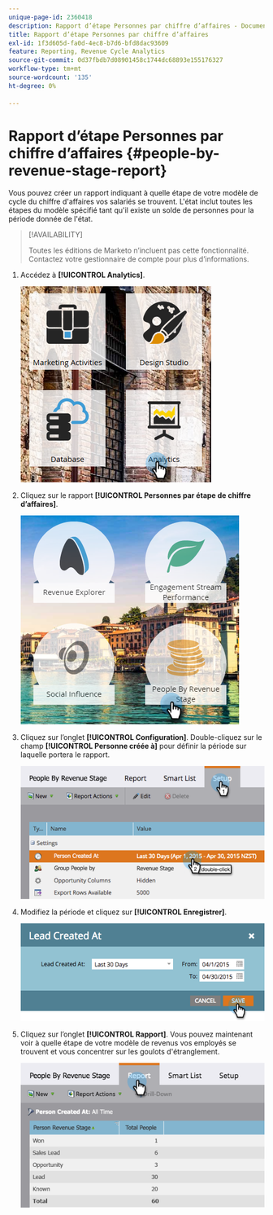 ```yaml
---
unique-page-id: 2360418
description: Rapport d’étape Personnes par chiffre d’affaires - Documents Marketo - Documentation du produit
title: Rapport d’étape Personnes par chiffre d’affaires
exl-id: 1f3d605d-fa0d-4ec8-b7d6-bfd8dac93609
feature: Reporting, Revenue Cycle Analytics
source-git-commit: 0d37fbdb7d08901458c1744dc68893e155176327
workflow-type: tm+mt
source-wordcount: '135'
ht-degree: 0%

---
```


# Rapport d’étape Personnes par chiffre d’affaires {#people-by-revenue-stage-report}

Vous pouvez créer un rapport indiquant à quelle étape de votre modèle de cycle du chiffre d&#39;affaires vos salariés se trouvent. L&#39;état inclut toutes les étapes du modèle spécifié tant qu&#39;il existe un solde de personnes pour la période donnée de l&#39;état.

>[!AVAILABILITY]
>
>Toutes les éditions de Marketo n’incluent pas cette fonctionnalité. Contactez votre gestionnaire de compte pour plus d’informations.

1. Accédez à **[!UICONTROL Analytics]**.

   ![](assets/image2017-3-27-15-3a43-3a55.png)

1. Cliquez sur le rapport **[!UICONTROL Personnes par étape de chiffre d’affaires]**.

   ![](assets/image2017-3-27-15-3a46-3a27.png)

1. Cliquez sur l’onglet **[!UICONTROL Configuration]**. Double-cliquez sur le champ **[!UICONTROL Personne créée à]** pour définir la période sur laquelle portera le rapport.

   ![](assets/image2017-3-28-8-3a6-3a23.png)

1. Modifiez la période et cliquez sur **[!UICONTROL Enregistrer]**.

   ![](assets/image2015-4-29-12-3a11-3a31.png)

1. Cliquez sur l’onglet **[!UICONTROL Rapport]**. Vous pouvez maintenant voir à quelle étape de votre modèle de revenus vos employés se trouvent et vous concentrer sur les goulots d&#39;étranglement.

   ![](assets/image2017-3-28-8-3a6-3a48.png)
